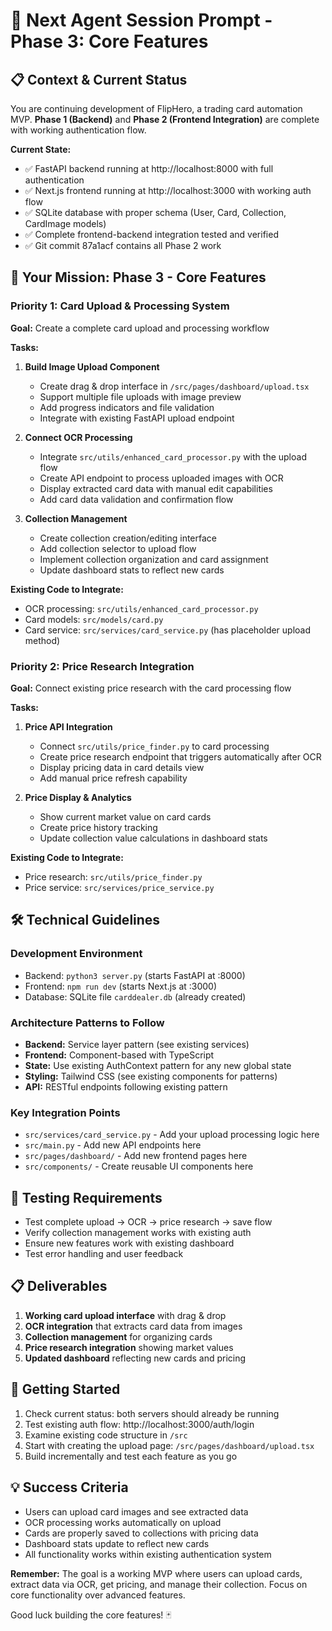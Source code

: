 # 🎯 Next Agent Session Prompt - Phase 3: Core Features

## 📋 **Context & Current Status**
You are continuing development of FlipHero, a trading card automation MVP. **Phase 1 (Backend)** and **Phase 2 (Frontend Integration)** are complete with working authentication flow.

**Current State:**
- ✅ FastAPI backend running at http://localhost:8000 with full authentication
- ✅ Next.js frontend running at http://localhost:3000 with working auth flow
- ✅ SQLite database with proper schema (User, Card, Collection, CardImage models)
- ✅ Complete frontend-backend integration tested and verified
- ✅ Git commit 87a1acf contains all Phase 2 work

## 🎯 **Your Mission: Phase 3 - Core Features**

### **Priority 1: Card Upload & Processing System**

**Goal:** Create a complete card upload and processing workflow

**Tasks:**
1. **Build Image Upload Component**
   - Create drag & drop interface in `/src/pages/dashboard/upload.tsx`
   - Support multiple file uploads with image preview
   - Add progress indicators and file validation
   - Integrate with existing FastAPI upload endpoint

2. **Connect OCR Processing**
   - Integrate `src/utils/enhanced_card_processor.py` with the upload flow
   - Create API endpoint to process uploaded images with OCR
   - Display extracted card data with manual edit capabilities
   - Add card data validation and confirmation flow

3. **Collection Management**
   - Create collection creation/editing interface
   - Add collection selector to upload flow
   - Implement collection organization and card assignment
   - Update dashboard stats to reflect new cards

**Existing Code to Integrate:**
- OCR processing: `src/utils/enhanced_card_processor.py`
- Card models: `src/models/card.py` 
- Card service: `src/services/card_service.py` (has placeholder upload method)

### **Priority 2: Price Research Integration**

**Goal:** Connect existing price research with the card processing flow

**Tasks:**
1. **Price API Integration**
   - Connect `src/utils/price_finder.py` to card processing
   - Create price research endpoint that triggers automatically after OCR
   - Display pricing data in card details view
   - Add manual price refresh capability

2. **Price Display & Analytics**
   - Show current market value on card cards
   - Create price history tracking
   - Update collection value calculations in dashboard stats

**Existing Code to Integrate:**
- Price research: `src/utils/price_finder.py`
- Price service: `src/services/price_service.py`

## 🛠 **Technical Guidelines**

### **Development Environment**
- Backend: `python3 server.py` (starts FastAPI at :8000)
- Frontend: `npm run dev` (starts Next.js at :3000)
- Database: SQLite file `carddealer.db` (already created)

### **Architecture Patterns to Follow**
- **Backend:** Service layer pattern (see existing services)
- **Frontend:** Component-based with TypeScript
- **State:** Use existing AuthContext pattern for any new global state
- **Styling:** Tailwind CSS (see existing components for patterns)
- **API:** RESTful endpoints following existing pattern

### **Key Integration Points**
- `src/services/card_service.py` - Add your upload processing logic here
- `src/main.py` - Add new API endpoints here
- `src/pages/dashboard/` - Add new frontend pages here
- `src/components/` - Create reusable UI components here

## 🧪 **Testing Requirements**
- Test complete upload → OCR → price research → save flow
- Verify collection management works with existing auth
- Ensure new features work with existing dashboard
- Test error handling and user feedback

## 📋 **Deliverables**
1. **Working card upload interface** with drag & drop
2. **OCR integration** that extracts card data from images
3. **Collection management** for organizing cards
4. **Price research integration** showing market values
5. **Updated dashboard** reflecting new cards and pricing

## 🚀 **Getting Started**
1. Check current status: both servers should already be running
2. Test existing auth flow: http://localhost:3000/auth/login
3. Examine existing code structure in `/src`
4. Start with creating the upload page: `/src/pages/dashboard/upload.tsx`
5. Build incrementally and test each feature as you go

## 💡 **Success Criteria**
- Users can upload card images and see extracted data
- OCR processing works automatically on upload
- Cards are properly saved to collections with pricing data
- Dashboard stats update to reflect new cards
- All functionality works within existing authentication system

**Remember:** The goal is a working MVP where users can upload cards, extract data via OCR, get pricing, and manage their collection. Focus on core functionality over advanced features.

Good luck building the core features! 🃏 